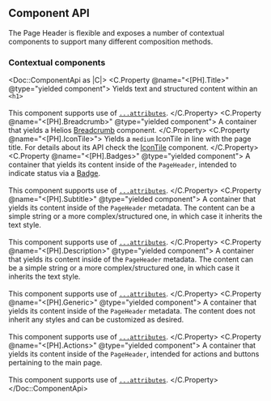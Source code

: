 ## Component API

The Page Header is flexible and exposes a number of contextual components to support many different composition methods. 

### Contextual components

<Doc::ComponentApi as |C|>
  <C.Property @name="<[PH].Title>" @type="yielded component">
    Yields text and structured content within an `<h1>`
    <br/><br/>
    This component supports use of [`...attributes`](https://guides.emberjs.com/release/in-depth-topics/patterns-for-components/#toc_attribute-ordering).
  </C.Property>
  <C.Property @name="<[PH].Breadcrumb>" @type="yielded component">
    A container that yields a Helios [Breadcrumb](/components/breadcrumb) component.
  </C.Property>
  <C.Property @name="<[PH].IconTile>">
    Yields a `medium` IconTile in line with the page title. For details about its API check the [IconTile](/components/icon-tile?tab=code) component.
  </C.Property>
  <C.Property @name="<[PH].Badges>" @type="yielded component">
    A container that yields its content inside of the `PageHeader`, intended to indicate status via a [Badge](/components/badge).
    <br/><br/>
    This component supports use of [`...attributes`](https://guides.emberjs.com/release/in-depth-topics/patterns-for-components/#toc_attribute-ordering).
  </C.Property>
  <C.Property @name="<[PH].Subtitle>" @type="yielded component">
    A container that yields its content inside of the `PageHeader` metadata. The content can be a simple string or a more complex/structured one, in which case it inherits the text style.
    <br/><br/>
    This component supports use of [`...attributes`](https://guides.emberjs.com/release/in-depth-topics/patterns-for-components/#toc_attribute-ordering).
  </C.Property>
  <C.Property @name="<[PH].Description>" @type="yielded component">
    A container that yields its content inside of the `PageHeader` metadata. The content can be a simple string or a more complex/structured one, in which case it inherits the text style.
    <br/><br/>
    This component supports use of [`...attributes`](https://guides.emberjs.com/release/in-depth-topics/patterns-for-components/#toc_attribute-ordering).
  </C.Property>
  <C.Property @name="<[PH].Generic>" @type="yielded component">
    A container that yields its content inside of the `PageHeader` metadata. The content does not inherit any styles and can be customized as desired.
    <br/><br/>
    This component supports use of [`...attributes`](https://guides.emberjs.com/release/in-depth-topics/patterns-for-components/#toc_attribute-ordering).
  </C.Property>
  <C.Property @name="<[PH].Actions>" @type="yielded component">
    A container that yields its content inside of the `PageHeader`, intended for actions and buttons pertaining to the main page.
    <br/><br/>
    This component supports use of [`...attributes`](https://guides.emberjs.com/release/in-depth-topics/patterns-for-components/#toc_attribute-ordering).
  </C.Property>
</Doc::ComponentApi>